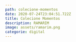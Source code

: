 ```yaml
---
path: colecione-momentos
date: 2020-07-24T23:04:51.722Z
title: Colecione Momentos
description: RAMARIM
image: assets/ramarim.png
categorie: digital
---
```

